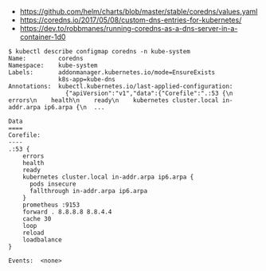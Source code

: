 - https://github.com/helm/charts/blob/master/stable/coredns/values.yaml
- https://coredns.io/2017/05/08/custom-dns-entries-for-kubernetes/
- https://dev.to/robbmanes/running-coredns-as-a-dns-server-in-a-container-1d0

```
$ kubectl describe configmap coredns -n kube-system
Name:         coredns
Namespace:    kube-system
Labels:       addonmanager.kubernetes.io/mode=EnsureExists
              k8s-app=kube-dns
Annotations:  kubectl.kubernetes.io/last-applied-configuration:
                {"apiVersion":"v1","data":{"Corefile":".:53 {\n    errors\n    health\n    ready\n    kubernetes cluster.local in-addr.arpa ip6.arpa {\n  ...

Data
====
Corefile:
----
.:53 {
    errors
    health
    ready
    kubernetes cluster.local in-addr.arpa ip6.arpa {
      pods insecure
      fallthrough in-addr.arpa ip6.arpa
    }
    prometheus :9153
    forward . 8.8.8.8 8.8.4.4
    cache 30
    loop
    reload
    loadbalance
}

Events:  <none>

```